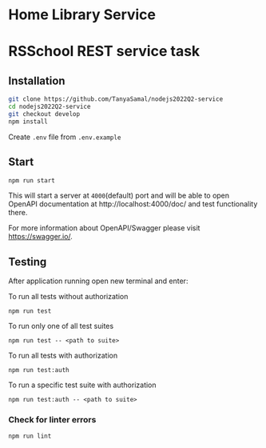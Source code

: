 # Home Library Service

# RSSchool REST service task

## Installation

```bash
git clone https://github.com/TanyaSamal/nodejs2022Q2-service
cd nodejs2022Q2-service
git checkout develop
npm install
```

Create `.env` file from `.env.example`

## Start

```bash
npm run start
```

This will start a server at `4000`(default) port and will be able to open
OpenAPI documentation at http://localhost:4000/doc/ and test functionality there.

For more information about OpenAPI/Swagger please visit https://swagger.io/.

## Testing

After application running open new terminal and enter:

To run all tests without authorization

```
npm run test
```

To run only one of all test suites

```
npm run test -- <path to suite>
```

To run all tests with authorization

```
npm run test:auth
```

To run a specific test suite with authorization

```
npm run test:auth -- <path to suite>
```

### Check for linter errors

```
npm run lint
```

